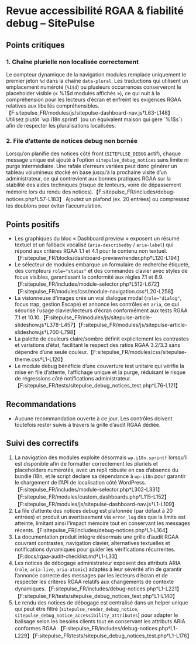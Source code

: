 # Revue accessibilité RGAA & fiabilité debug – SitePulse

## Points critiques

### 1. Chaîne plurielle non localisée correctement
Le compteur dynamique de la navigation modules remplace uniquement le premier jeton `%d` dans la chaîne `data-plural`. Les traductions qui utilisent un emplacement numéroté (`%1$d`) ou plusieurs occurrences conserveront le placeholder visible (« %1$d modules affichés »), ce qui nuit à la compréhension pour les lecteurs d’écran et enfreint les exigences RGAA relatives aux libellés compréhensibles.【F:sitepulse_FR/modules/js/sitepulse-dashboard-nav.js†L63-L148】 Utilisez plutôt `wp.i18n.sprintf` (ou un équivalent maison qui gère `%1$s`) afin de respecter les pluralisations localisées.

### 2. File d’attente de notices debug non bornée
Lorsqu’on planifie des notices côté front (`SITEPULSE_DEBUG` actif), chaque message unique est ajouté à l’option `sitepulse_debug_notices` sans limite ni purge intermédiaire. Une rafale d’erreurs variées peut donc générer un tableau volumineux stocké en base jusqu’à la prochaine visite d’un administrateur, ce qui contrevient aux bonnes pratiques RGAA sur la stabilité des aides techniques (risque de lenteurs, voire de dépassement mémoire lors du rendu des notices).【F:sitepulse_FR/includes/debug-notices.php†L57-L183】 Ajoutez un plafond (ex. 20 entrées) ou compressez les doublons pour éviter l’accumulation.

## Points positifs

- Les graphiques du bloc « Dashboard preview » exposent un résumé textuel et un fallback vocalisé (`aria-describedby` / `aria-label`) qui répond aux critères RGAA 1.1 et 4.1 pour le contenu non textuel.【F:sitepulse_FR/blocks/dashboard-preview/render.php†L120-L194】
- Le sélecteur de modules embarque un formulaire de recherche étiqueté, des compteurs `role="status"` et des commandes clavier avec styles de focus visibles, garantissant la conformité aux règles 7.1 et 8.9.【F:sitepulse_FR/includes/module-selector.php†L512-L672】【F:sitepulse_FR/modules/css/module-navigation.css†L20-L258】
- La visionneuse d’images crée un vrai dialogue modal (`role="dialog"`, focus trap, gestion Escape) et annonce les contrôles en `aria`, ce qui sécurise l’usage clavier/lecteurs d’écran conformément aux tests RGAA 7.1 et 10.10.【F:sitepulse_FR/modules/js/sitepulse-article-slideshow.js†L378-L457】【F:sitepulse_FR/modules/js/sitepulse-article-slideshow.js†L700-L798】
- La palette de couleurs claire/sombre définit explicitement les contrastes et variations d’état, facilitant le respect des ratios RGAA 3.2/3.3 sans dépendre d’une seule couleur.【F:sitepulse_FR/modules/css/sitepulse-theme.css†L1-L120】
- Le module debug bénéficie d’une couverture test unitaire qui vérifie la mise en file d’attente, l’affichage unique et la purge, réduisant le risque de régressions côté notifications administrateur.【F:sitepulse_FR/tests/sitepulse_debug_notices_test.php†L76-L121】

## Recommandations

- Aucune recommandation ouverte à ce jour. Les contrôles doivent toutefois rester suivis à travers la grille d’audit RGAA dédiée.

## Suivi des correctifs

1. La navigation des modules exploite désormais `wp.i18n.sprintf` lorsqu’il est disponible afin de formatter correctement les pluriels et placeholders numérotés, avec un repli robuste en cas d’absence du bundle i18n, et le script déclare sa dépendance à `wp-i18n` pour garantir le chargement de l’API de localisation côté WordPress.【F:sitepulse_FR/includes/module-selector.php†L302-L331】【F:sitepulse_FR/modules/custom_dashboards.php†L115-L152】【F:sitepulse_FR/modules/js/sitepulse-dashboard-nav.js†L1-L109】
2. La file d’attente des notices debug est plafonnée (par défaut à 20 entrées) et produit un avertissement via `error_log` dès que la limite est atteinte, limitant ainsi l’impact mémoire tout en conservant les messages récents.【F:sitepulse_FR/includes/debug-notices.php†L1-L164】
3. La documentation produit intègre désormais une grille d’audit RGAA couvrant contrastes, navigation clavier, alternatives textuelles et notifications dynamiques pour guider les vérifications récurrentes.【F:docs/rgaa-audit-checklist.md†L1-L33】
4. Les notices de débogage administrateur exposent des attributs ARIA (`role`, `aria-live`, `aria-atomic`) adaptés à leur sévérité afin de garantir l’annonce correcte des messages par les lecteurs d’écran et de respecter les critères RGAA relatifs aux changements de contexte dynamiques.【F:sitepulse_FR/includes/debug-notices.php†L1-L221】【F:sitepulse_FR/tests/sitepulse_debug_notices_test.php†L1-L140】
5. Le rendu des notices de débogage est centralisé dans un helper unique qui peut être filtré (`sitepulse_render_debug_notice`, `sitepulse_debug_notice_accessibility_attributes`) pour adapter le balisage selon les besoins clients tout en conservant les attributs ARIA conformes RGAA.【F:sitepulse_FR/includes/debug-notices.php†L1-L229】【F:sitepulse_FR/tests/sitepulse_debug_notices_test.php†L1-L176】
